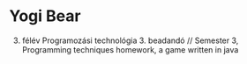 # Yogi Bear

3. félév Programozási technológia 3. beadandó  // Semester 3, Programming techniques homework, a game written in java 
